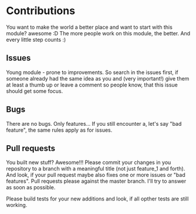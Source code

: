 # Contributions
You want to make the world a better place and want to start with this module? awesome :D
The more people work on this module, the better. And every little step counts :)  
## Issues
Young module - prone to improvements. So search in the issues first, if someone already had the same idea
as you and (very important!) give them at least a thumb up or leave a comment so people know, that 
this issue should get some focus.

## Bugs
There are no bugs. Only features... If you still encounter a, let's say "bad feature", the same rules
apply as for issues. 

## Pull requests
You built new stuff? Awesome!!! Please commit your changes in you repository to a branch with a meaningful
title (not just feature_1 and forth). And look, if your pull request maybe also fixes one or more issues
or "bad features". Pull requests please against the master branch. I'll try to answer as soon as possible.

Please build tests for your new additions and look, if all opther tests are still working.